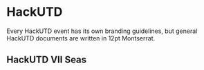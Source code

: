 # HackUTD
Every HackUTD event has its own branding guidelines, but general HackUTD documents are written in 12pt Montserrat.

## HackUTD VII Seas



